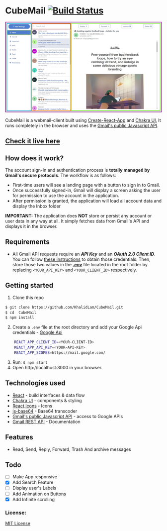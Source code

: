 # CubeMail [![Build Status](https://img.shields.io/github/license/KhalidLam/Gmail-App-React)](https://github.com/KhalidLam/Gmail-App-React/blob/master/LICENSE)

![alt text](https://github.com/KhalidLam/CubeMail/blob/master/screenshot.jpg?raw=true)

CubeMail is a webmail-client built using [Create-React-App](https://github.com/facebook/create-react-app) and [Chakra UI](https://github.com/chakra-ui/chakra-ui/), It runs completely in the browser and uses the [Gmail's public Javascript API](https://developers.google.com/gmail/api/).

## [Check it live here](https://khalidlam.github.io/CubeMail/)

## How does it work?

The account sign-in and authentication process is **totally managed by Gmail's secure protocols**. The workflow is as follows:

- First-time users will see a landing page with a button to sign in to Gmail.
- Once successfully signed-in, Gmail will display a screen asking the user for permission to use the account in the application.
- After permission is granted, the application will load all account data and display the Inbox folder

**IMPORTANT:** The application does **NOT** store or persist any account or user data in any way at all. It simply fetches data from Gmail's API and displays it in the browser.

## Requirements

- All Gmail API requests require an **_API Key_** and an **_OAuth 2.0 Client ID_**. You can follow [these instructions](https://developers.google.com/fit/android/get-api-key) to obtain those credentials. Then, store those two values in the **_[.env](https://facebook.github.io/create-react-app/docs/adding-custom-environment-variables)_** file located in the root folder by replacing `<YOUR_API_KEY>` and `<YOUR_CLIENT_ID>` respectively.

## Getting started

1. Clone this repo

```sh
$ git clone https://github.com/KhalidLam/CubeMail.git
$ cd  CubeMail
$ npm install
```

2. Create a `.env` file at the root directory and add your Google Api credentials - [Google Api](https://console.developers.google.com)

```sh
    REACT_APP_CLIENT_ID=<YOUR-CLIENT-ID>
    REACT_APP_API_KEY=<YOUR-API-KEY>
    REACT_APP_SCOPES=https://mail.google.com/
```

3. Run: `$ npm start`
4. Open http://localhost:3000 in your browser.

## Technologies used

- [React](https://github.com/facebook/react) - build interfaces & data flow
- [Chakra UI](https://github.com/chakra-ui/chakra-ui/) - components & styling
- [React Icons](https://github.com/react-icons/react-icons) - Icons
- [js-base64](https://github.com/dankogai/js-base64) - Base64 transcoder
- [Gmail's public Javascript API](https://github.com/google/google-api-javascript-client) - access to Google APIs
- [Gmail REST API](https://developers.google.com/gmail/api) - Documentation

## Features

- Read, Send, Reply, Forward, Trash And archive messages

## Todo

- [ ] Make App responsive
- [X] Add Search Feature
- [ ] Display user's Labels
- [ ] Add Animation on Buttons
- [X] Add Infinite scrolling

### License:

[MIT License](https://opensource.org/licenses/MIT)
